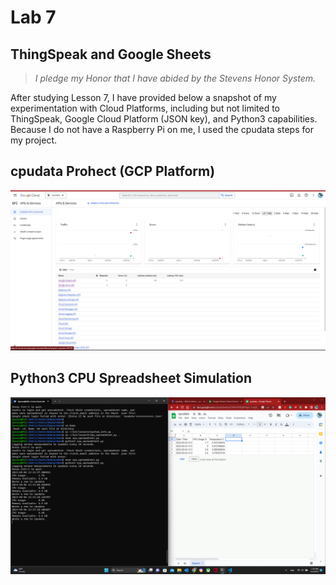 # Lab 7
## ThingSpeak and Google Sheets
> *I pledge my Honor that I have abided by the Stevens Honor System.*

After studying Lesson 7, I have provided below a snapshot of my experimentation with Cloud Platforms, including but not limited to ThingSpeak, Google Cloud Platform (JSON key), and Python3 capabilities. Because I do not have a Raspberry Pi on me, I used the cpudata steps for my project. 

## cpudata Prohect (GCP Platform)

![cpudata Project](https://github.com/dyassa123/CPE322A/blob/main/Lab%207/Media/cpudata%20Project.png)

## Python3 CPU Spreadsheet Simulation

![Python3 CPU Spreadsheet Simulation](https://github.com/dyassa123/CPE322A/blob/main/Lab%207/Media/Python3%20CPU%20Spreadsheet%20Simulation.png)
